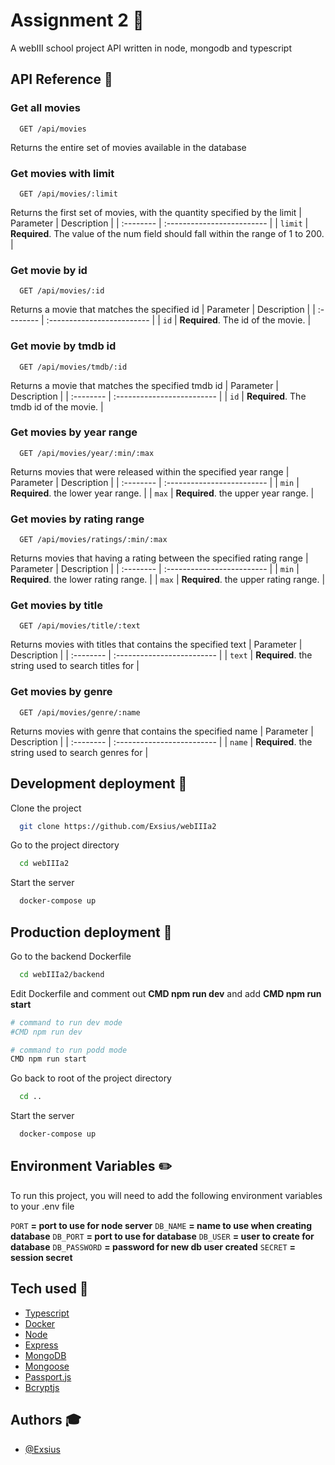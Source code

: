 
# Assignment 2 💬

A webIII school project API written in node, mongodb and typescript

## API Reference 🤌

### Get all movies
```http
  GET /api/movies
```
Returns the entire set of movies available in the database

### Get movies with limit
```http
  GET /api/movies/:limit
```
Returns the first set of movies, with the quantity specified by the limit
| Parameter | Description                |
| :-------- | :------------------------- |
| `limit` | **Required**. The value of the num field should fall within the range of 1 to 200. |

### Get movie by id
```http
  GET /api/movies/:id
```
Returns a movie that matches the specified id
| Parameter | Description                |
| :-------- | :------------------------- |
| `id` | **Required**. The id of the movie. |

### Get movie by tmdb id
```http
  GET /api/movies/tmdb/:id
```
Returns a movie that matches the specified tmdb id
| Parameter | Description                |
| :-------- | :------------------------- |
| `id` | **Required**. The tmdb id of the movie. |

### Get movies by year range
```http
  GET /api/movies/year/:min/:max
```
Returns movies that were released within the specified year range
| Parameter | Description                |
| :-------- | :------------------------- |
| `min` | **Required**. the lower year range. |
| `max` | **Required**. the upper year range. |

### Get movies by rating range
```http
  GET /api/movies/ratings/:min/:max
```
Returns movies that having a rating between the specified rating range
| Parameter | Description                |
| :-------- | :------------------------- |
| `min` | **Required**. the lower rating range. |
| `max` | **Required**. the upper rating range. |

### Get movies by title
```http
  GET /api/movies/title/:text
```
Returns movies with titles that contains the specified text
| Parameter | Description                |
| :-------- | :------------------------- |
| `text` | **Required**. the string used to search titles for |

### Get movies by genre
```http
  GET /api/movies/genre/:name
```
Returns movies with genre that contains the specified name
| Parameter | Description                |
| :-------- | :------------------------- |
| `name` | **Required**. the string used to search genres for |

## Development deployment 🚧

Clone the project

```bash
  git clone https://github.com/Exsius/webIIIa2
```

Go to the project directory

```bash
  cd webIIIa2
```

Start the server

```bash
  docker-compose up
```

## Production deployment 🚧

Go to the backend Dockerfile

```bash
  cd webIIIa2/backend
```

Edit Dockerfile and comment out __CMD npm run dev__ and add __CMD npm run start__

```bash
# command to run dev mode
#CMD npm run dev

# command to run podd mode
CMD npm run start
```

Go back to root of the project directory

```bash
  cd ..
```

Start the server

```bash
  docker-compose up
```

## Environment Variables ✏️

To run this project, you will need to add the following environment variables to your .env file

`PORT` __= port to use for node server__
`DB_NAME` __= name to use when creating database__
`DB_PORT` __= port to use for database__
`DB_USER` __= user to create for database__
`DB_PASSWORD` __= password for new db user created__
`SECRET` __= session secret__

## Tech used 🔧

- [Typescript](https://www.typescriptlang.org/)
- [Docker](https://www.docker.com/)
- [Node](https://nodejs.org)
- [Express](https://expressjs.com/)
- [MongoDB](www.mongodb.com)
- [Mongoose](mongoosejs.com)
- [Passport.js](https://www.passportjs.org/)
- [Bcryptjs](https://www.npmjs.com/package/bcryptjs)

## Authors 🎓

- [@Exsius](https://www.github.com/exsius)


